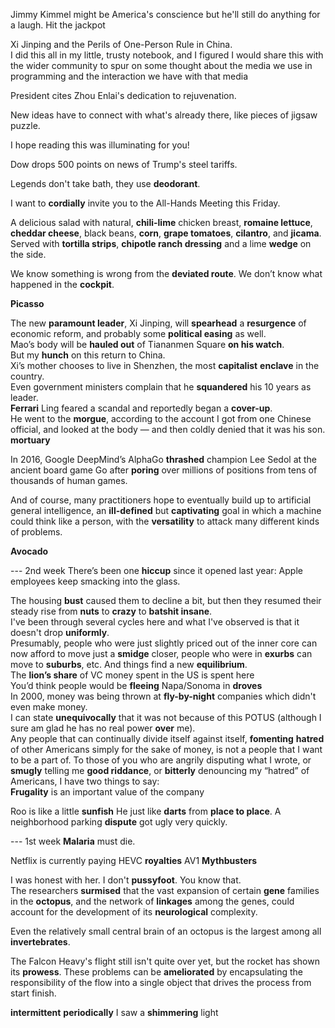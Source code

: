 Jimmy Kimmel might be America's conscience but he'll still do anything for a laugh. 
Hit the jackpot 

Xi Jinping and the Perils of One-Person Rule in China.  
I did this all in my little, trusty notebook, and I figured I would share this with the wider community to spur on some thought about the media we use in programming and the interaction we have with that media

President cites Zhou Enlai's dedication to rejuvenation. 

New ideas have to connect with what's already there, like pieces of jigsaw puzzle. 

I hope reading this was illuminating for you!

Dow drops 500 points on news of Trump's steel tariffs.  

Legends don't take bath, they use **deodorant**.  

I want to **cordially** invite you to the All-Hands Meeting this Friday.

A delicious salad with natural, **chili-lime** chicken breast, **romaine lettuce**, **cheddar cheese**, black beans, **corn**, **grape tomatoes**, **cilantro**, and **jicama**. Served with **tortilla strips**, **chipotle ranch dressing** and a lime **wedge** on the side.
 
We know something is wrong from the **deviated route**. We don’t know what happened in the **cockpit**.  

**Picasso** 

The new **paramount leader**, Xi Jinping, will **spearhead** a **resurgence** of economic reform, and probably some **political easing** as well.  
Mao’s body will be **hauled out** of Tiananmen Square **on his watch**.  
But my **hunch** on this return to China.  
Xi’s mother chooses to live in Shenzhen, the most **capitalist** **enclave** in the country.  
Even government ministers complain that he **squandered** his 10 years as leader.  
**Ferrari**
Ling feared a scandal and reportedly began a **cover-up**.  
He went to the **morgue**, according to the account I got from one Chinese official, and looked at the body — and then coldly denied that it was his son.  
**mortuary**

In 2016, Google DeepMind’s AlphaGo **thrashed** champion Lee Sedol at the ancient board game Go after **poring** over millions of positions from tens of thousands of human games.

And of course, many practitioners hope to eventually build up to artificial general intelligence, an **ill-defined** but **captivating** goal in which a machine could think like a person, with the **versatility** to attack many different kinds of problems.  


**Avocado**

--- 2nd week
There’s been one **hiccup** since it opened last year: Apple employees keep smacking into the glass.


The housing **bust** caused them to decline a bit, but then they resumed their steady rise from **nuts** to **crazy** to **batshit insane**.  
I've been through several cycles here and what I've observed is that it doesn't drop **uniformly**.  
Presumably, people who were just slightly priced out of the inner core can now afford to move just a **smidge** closer, people who were in **exurbs** can move to **suburbs**, etc. And things find a new **equilibrium**.  
The **lion’s share** of VC money spent in the US is spent here  
You’d think people would be **fleeing** Napa/Sonoma in **droves**  
In 2000, money was being thrown at **fly-by-night** companies which didn't even make money.  
I can state **unequivocally** that it was not because of this POTUS (although I sure am glad he has no real power **over** me).  
Any people that can continually divide itself against itself, **fomenting** **hatred** of other Americans simply for the sake of money, is not a people that I want to be a part of.
To those of you who are angrily disputing what I wrote, or **smugly** telling me **good riddance**, or **bitterly** denouncing my “hatred” of Americans, I have two things to say:  
**Frugality** is an important value of the company  

Roo is like a little **sunfish** 
He just like **darts** from **place to place**.
A neighborhood parking **dispute** got ugly very quickly.  

--- 1st week
**Malaria** must die.  

Netflix is currently paying HEVC **royalties**
AV1 **Mythbusters**

I was honest with her. I don't **pussyfoot**. You know that.  
The researchers **surmised** that the vast expansion of certain **gene** families in the **octopus**, and the network of **linkages** among the genes, could account for the development of its **neurological** complexity.  

Even the relatively small central brain of an octopus is the largest among all **invertebrates**.  

The Falcon Heavy's flight still isn't quite over yet, but the rocket has shown its **prowess**.
These problems can be **ameliorated** by encapsulating the responsibility of the flow into a single object that drives the process from start finish.  

**intermittent**  **periodically** 
I saw a **shimmering** light 


